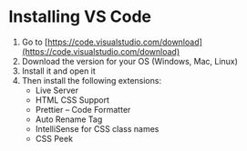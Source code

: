 # Installing VS Code

1. Go to [https://code.visualstudio.com/download](https://code.visualstudio.com/download)
2. Download the version for your OS (Windows, Mac, Linux)
3. Install it and open it
4. Then install the following extensions:
   - Live Server
   - HTML CSS Support
   - Prettier – Code Formatter
   - Auto Rename Tag
   - IntelliSense for CSS class names
   - CSS Peek
